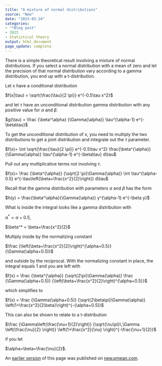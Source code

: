```yaml
---
title: "A mixture of normal distributions"
source: "New"
date: "2023-03-24"
categories:
- "*Blog post"
- 2023
- Statistical theory
output: html_document
page_update: complete
---
```


There is a simple theoretical result involving a mixture of normal distributions. If you select a normal distribution with a mean of zero and let the precision of that normal distribution vary according to a gamma distribution, you end up with a t-distribution.

<!--more-->


Let x have a conditional distribution

$f(x|\tau) =
  \sqrt{\frac{\tau}{2 \pi}}
  e^{-0.5\tau x^2}$

and let $\tau$ have an unconditional distribution gamma distribution with any positive value for $\alpha$ and $\beta$. 

$g(\tau) = 
  \frac
    {\beta^\alpha}
    {\Gamma(\alpha)}
  \tau^{\alpha-1}
  e^{-\beta\tau}$

To get the unconditional distribution of x, you need to multiply the two distributions to get a joint distribution and integrate out the $\tau$ parameter.

$f(x)= \int 
  \sqrt{\frac{\tau}{2 \pi}}
  e^{-0.5\tau x^2}
  \frac{\beta^{\alpha}}{\Gamma(\alpha)}
  \tau^{\alpha-1}
  e^{-\beta\tau}
d\tau$

Pull out any multiplicative terms not involving $\tau$.

$f(x)=
  \frac
    {\beta^{\alpha}}
    {\sqrt{2 \pi}\Gamma(\alpha)}
  \int 
    \tau^{\alpha-0.5}
    e^{-\tau\left(\beta+\frac{x^2}{2}\right)}
  d\tau$

Recall that the gamma distribution with parameters $\alpha$ and $\beta$ has the form

$h(y) = 
  \frac{\beta^\alpha}{\Gamma(\alpha)}
  y^{\alpha-1}
  e^{-\beta y}$

What is inside the integral looks like a gamma distribution with

$\alpha^* = \alpha+0.5$,

$\beta^* = \beta+\frac{x^2}{2}$

Multiply inside by the normalizing constant

$\frac
  {\left(\beta+\frac{x^2}{2}\right)^{\alpha+0.5}}
  {\Gamma(\alpha+0.5)}$

and outside by the reciprocal. With the normalizing constant in place, the integral equals 1 and you are left with

$f(x) = 
  \frac
    {\beta^{\alpha}}
    {\sqrt{2\pi}\Gamma(\alpha)}
  \frac
    {\Gamma(\alpha+0.5)}
    {\left(\beta+\frac{x^2}{2}\right)^{\alpha+0.5}}$

which simplifies to
    
$f(x) = 
  \frac
    {\Gamma(\alpha+0.5)}
    {\sqrt{2\beta\pi}\Gamma(\alpha)}
  \left(1+\frac{x^2}{2\beta}\right)^{-(\alpha+0.5)}$
    
This can also be shown to relate to a t-distribution

$\frac
    {\Gamma\left(\frac{\nu+1}{2}\right)}
    {\sqrt{\nu\pi}\,\Gamma \left(\frac{\nu}{2} \right)}
  \left(1+\frac{x^2}{\nu} \right)^{-\frac{\nu+1}{2}}$

if you let

$\alpha=\beta=\frac{\nu}{2}$.

An [earlier version][sim2] of this page was published on [new.pmean.com][sim1].

[sim1]: http://new.pmean.com
[sim2]: http://new.pmean.com/mixture-of-normals/
